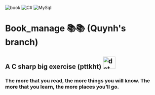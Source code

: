 ![book](https://img.shields.io/badge/book-let's%20read-green) ![C#](https://img.shields.io/badge/C%23-debug-purple) ![MySql](https://img.shields.io/badge/MySql-database-blue)
# Book_manage 📚📚 (Quynh's branch)

## A C sharp big exercise (pttkht) <img src="https://www.vectorlogo.zone/logos/dotnet/dotnet-vertical.svg" alt="dot net" width="40" height="40"/>

### The more that you read, the more things you will know. The more that you learn, the more places you’ll go.
